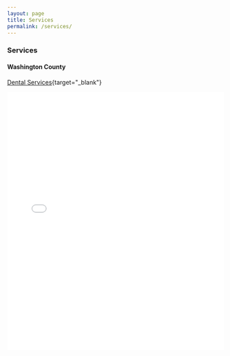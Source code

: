 ```yaml
---
layout: page
title: Services
permalink: /services/
---
```


### Services

#### Washington County


[Dental Services](https://github.com/psibir/nwa-resources/blob/2eb7d8a97861b13aa73724611fd6f0226ed3c51c){target="_blank"}

<embed src="_downloads/Dental-Medical-Prescriptions-11.9.22.pdf" type="application/pdf" width="100%" height="600px" />

